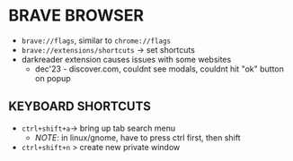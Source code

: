 # BRAVE BROWSER
- `brave://flags`, similar to `chrome://flags`
- `brave://extensions/shortcuts` -> set shortcuts
- darkreader extension causes issues with some websites
    - dec'23 - discover.com, couldnt see modals, couldnt hit "ok" button on popup

## KEYBOARD SHORTCUTS
- `ctrl+shift+a`-> bring up tab search menu
    - *NOTE*: in linux/gnome, have to press ctrl first, then shift
- `ctrl+shift+n` > create new private window
